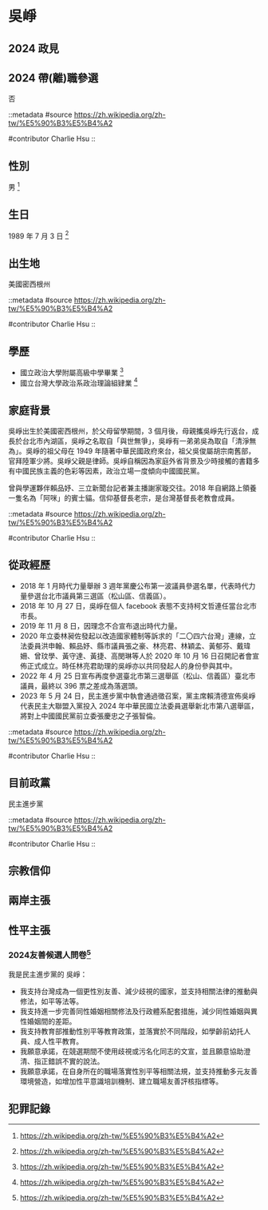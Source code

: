 # 吳崢

## 2024 政見

## 2024 帶(離)職參選

否

::metadata
#source
https://zh.wikipedia.org/zh-tw/%E5%90%B3%E5%B4%A2

#contributor
Charlie Hsu
::

## 性別

男 [^1]

[^1]: https://zh.wikipedia.org/zh-tw/%E5%90%B3%E5%B4%A2

## 生日

1989 年 7 月 3 日 [^1]

[^1]: https://zh.wikipedia.org/zh-tw/%E5%90%B3%E5%B4%A2

## 出生地

美國密西根州

::metadata
#source
https://zh.wikipedia.org/zh-tw/%E5%90%B3%E5%B4%A2

#contributor
Charlie Hsu
::

## 學歷

- 國立政治大學附屬高級中學畢業 [^1]
- 國立台灣大學政治系政治理論組肄業 [^1]

[^1]: https://zh.wikipedia.org/zh-tw/%E5%90%B3%E5%B4%A2

## 家庭背景

吳崢出生於美國密西根州，於父母留學期間，3 個月後，母親攜吳崢先行返台，成長於台北市內湖區，吳崢之名取自「與世無爭」，吳崢有一弟弟吳為取自「清淨無為」。吳崢的祖父母在 1949 年隨著中華民國政府來台，祖父吳俊屬胡宗南舊部，官拜陸軍少將。吳崢父親是律師。吳崢自稱因為家庭外省背景及少時接觸的書籍多有中國民族主義的色彩等因素，政治立場一度傾向中國國民黨。

曾與學運夥伴賴品妤、三立新聞台記者兼主播謝家璇交往。2018 年自網路上領養一隻名為「阿咪」的賓士貓。信仰基督長老宗，是台灣基督長老教會成員。

::metadata
#source
https://zh.wikipedia.org/zh-tw/%E5%90%B3%E5%B4%A2

#contributor
Charlie Hsu
::

## 從政經歷

- 2018 年 1 月時代力量舉辦 3 週年黨慶公布第一波議員參選名單，代表時代力量參選台北市議員第三選區（松山區、信義區）。
- 2018 年 10 月 27 日，吳崢在個人 facebook 表態不支持柯文哲連任當台北市市長。
- 2019 年 11 月 8 日，因理念不合宣布退出時代力量。
- 2020 年立委林昶佐發起以改造國家體制等訴求的「二〇四六台灣」連線，立法委員洪申翰、賴品妤、縣市議員張之豪、林亮君、林穎孟、黃郁芬、戴瑋姍、曾玟學、黃守達、黃捷、高閔琳等人於 2020 年 10 月 16 日召開記者會宣佈正式成立。時任林亮君助理的吳崢亦以共同發起人的身份參與其中。
- 2022 年 4 月 25 日宣布再度參選臺北市第三選舉區（松山、信義區）臺北市議員，最終以 396 票之差成為落選頭。
- 2023 年 5 月 24 日，民主進步黨中執會通過徵召案，黨主席賴清德宣佈吳崢代表民主大聯盟入黨投入 2024 年中華民國立法委員選舉新北市第八選舉區，將對上中國國民黨前立委張慶忠之子張智倫。

::metadata
#source
https://zh.wikipedia.org/zh-tw/%E5%90%B3%E5%B4%A2

#contributor
Charlie Hsu
::

## 目前政黨

民主進步黨

::metadata
#source
https://zh.wikipedia.org/zh-tw/%E5%90%B3%E5%B4%A2

#contributor
Charlie Hsu
::

## 宗教信仰

## 兩岸主張

## 性平主張

### 2024友善候選人問卷[^1]

我是民主進步黨的 吳崢：

- 我支持台灣成為一個更性別友善、減少歧視的國家，並支持相關法律的推動與修法，如平等法等。
- 我支持進一步完善同性婚姻相關修法及行政體系配套措施，減少同性婚姻與異性婚姻間的差距。
- 我支持教育部推動性別平等教育政策，並落實於不同階段，如學齡前幼托人員、成人性平教育。
- 我願意承諾，在競選期間不使用歧視或污名化同志的文宣，並且願意協助澄清、指正錯誤不實的說法。
- 我願意承諾，在自身所在的職場落實性別平等相關法規，並支持推動多元友善環境營造，如增加性平意識培訓機制、建立職場友善評核指標等。

[^1]: https://pridewatch.tw/candidate/votewucheng

## 犯罪記錄
